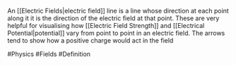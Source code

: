 An [[Electric Fields|electric field]] line is a line whose direction at each point along it it is the direction of the electric field at that point. These are very helpful for visualising how [[Electric Field Strength]] and [[Electrical Potential|potential]] vary from point to point in an electric field. The arrows tend to show how a positive charge would act in the field

#Physics #Fields #Definition